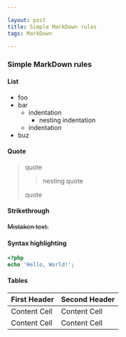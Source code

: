 ```yaml
---

layout: post
title: Simple MarkDown rules
tags: MarkDown

---
```



### Simple MarkDown rules

#### List

* foo
* bar
    * indentation
        * nesting indentation
    * indentation
* buz

<!--more-->

#### Quote

> quote
>
> > nesting quote
>
> quote

#### Strikethrough

~~Mistaken text.~~

#### Syntax highlighting

```php
<?php
echo 'Hello, World!';
```

#### Tables

First Header  | Second Header
------------- | -------------
Content Cell  | Content Cell
Content Cell  | Content Cell

